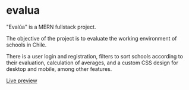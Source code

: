 # evalua

"Evalúa" is a MERN fullstack project.

The objective of the project is to evaluate the working environment of schools in Chile.

There is a user login and registration, filters to sort schools according to their evaluation, calculation of averages, and a custom CSS design for desktop and mobile, among other features.

[Live preview](http://ec2-54-83-122-169.compute-1.amazonaws.com)